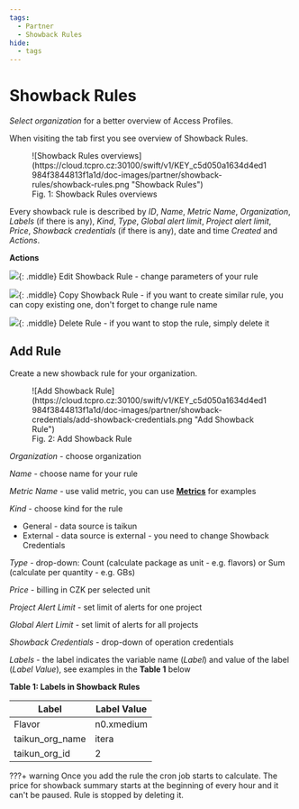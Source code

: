 ```yaml
---
tags:
  - Partner
  - Showback Rules
hide:
  - tags
---
```


# **Showback Rules**

*Select organization* for a better overview of Access Profiles.

When visiting the tab first you see overview of Showback Rules.

<figure markdown>
  ![Showback Rules overviews](https://cloud.tcpro.cz:30100/swift/v1/KEY_c5d050a1634d4ed1984f3844813f1a1d/doc-images/partner/showback-rules/showback-rules.png "Showback Rules")
  <figcaption>Fig. 1: Showback Rules overviews</figcaption>
</figure>

Every showback rule is described by *ID*, *Name*, *Metric Name*, *Organization*, *Labels* (if there is any), *Kind*, *Type*, *Global alert limit*, *Project alert limit*, *Price*, *Showback credentials* (if there is any), date and time *Created* and *Actions*.


**Actions**

![](https://cloud.tcpro.cz:30100/swift/v1/KEY_c5d050a1634d4ed1984f3844813f1a1d/doc-images/icons/edit.png){: .middle} Edit Showback Rule - change parameters of your rule

![](https://cloud.tcpro.cz:30100/swift/v1/KEY_c5d050a1634d4ed1984f3844813f1a1d/doc-images/icons/copy.png){: .middle} Copy Showback Rule - if you want to create similar rule, you can copy existing one, don't forget to change rule name

![](https://cloud.tcpro.cz:30100/swift/v1/KEY_c5d050a1634d4ed1984f3844813f1a1d/doc-images/icons/delete.png){: .middle} Delete Rule - if you want to stop the rule, simply delete it


## **Add Rule**

Create a new showback rule for your organization.

<figure markdown>
  ![Add Showback Rule](https://cloud.tcpro.cz:30100/swift/v1/KEY_c5d050a1634d4ed1984f3844813f1a1d/doc-images/partner/showback-credentials/add-showback-credentials.png "Add Showback Rule")
  <figcaption>Fig. 2: Add Showback Rule</figcaption>
</figure>

*Organization* - choose organization

*Name* - choose name for your rule

*Metric Name* - use valid metric, you can use [**Metrics**](../projects/project-details-k8s/#metrics) for examples

*Kind* - choose kind for the rule

* General - data source is taikun
* External - data source is external - you need to change Showback Credentials

*Type* - drop-down: Count (calculate package as unit - e.g. flavors) or Sum (calculate per quantity - e.g. GBs)

*Price* - billing in CZK per selected unit

*Project Alert Limit* - set limit of alerts for one project

*Global Alert Limit* - set limit of alerts for all projects

*Showback Credentials* - drop-down of operation credentials

*Labels* - the label indicates the variable name (*Label*) and value of the label (*Label Value*), see examples in the **Table 1** below

**Table 1: Labels in Showback Rules**

| Label             | Label Value |
| ----------------- | ----------- |
| Flavor            | n0.xmedium  |
| taikun\_org\_name | itera       |
| taikun\_org\_id   | 2           |

???+ warning
    Once you add the rule the cron job starts to calculate. The price for showback summary starts at the beginning of every hour and it can't be paused. Rule is stopped by deleting it.
